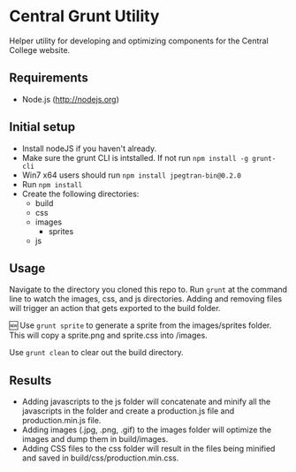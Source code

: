 Central Grunt Utility
===================

Helper utility for developing and optimizing components for the Central College website.

Requirements
------------------
* Node.js (http://nodejs.org)

Initial setup
------------------

* Install nodeJS if you haven't already.
* Make sure the grunt CLI is intstalled. If not run `npm install -g grunt-cli`
* Win7 x64 users should run `npm install jpegtran-bin@0.2.0`
* Run `npm install`
* Create the following directories:
	* build
	* css
	* images
		* sprites
	* js

Usage
------------------

Navigate to the directory you cloned this repo to. Run `grunt` at the command line to watch the images, css, and js directories. Adding and removing files will trigger an action that gets exported to the build folder.

:new: Use `grunt sprite` to generate a sprite from the images/sprites folder. This will copy a sprite.png and sprite.css into /images.

Use `grunt clean` to clear out the build directory.

Results
------------------

* Adding javascripts to the js folder will concatenate and minify all the javascripts in the folder and create a production.js file and production.min.js file.
* Adding images (.jpg, .png, .gif) to the images folder will optimize the images and dump them in build/images.
* Adding CSS files to the css folder will result in the files being minified and saved in build/css/production.min.css.

